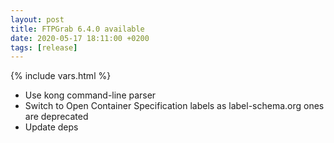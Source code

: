```yaml
---
layout: post
title: FTPGrab 6.4.0 available
date: 2020-05-17 18:11:00 +0200
tags: [release]
---
```

{% include vars.html %}

* Use kong command-line parser
* Switch to Open Container Specification labels as label-schema.org ones are deprecated
* Update deps
